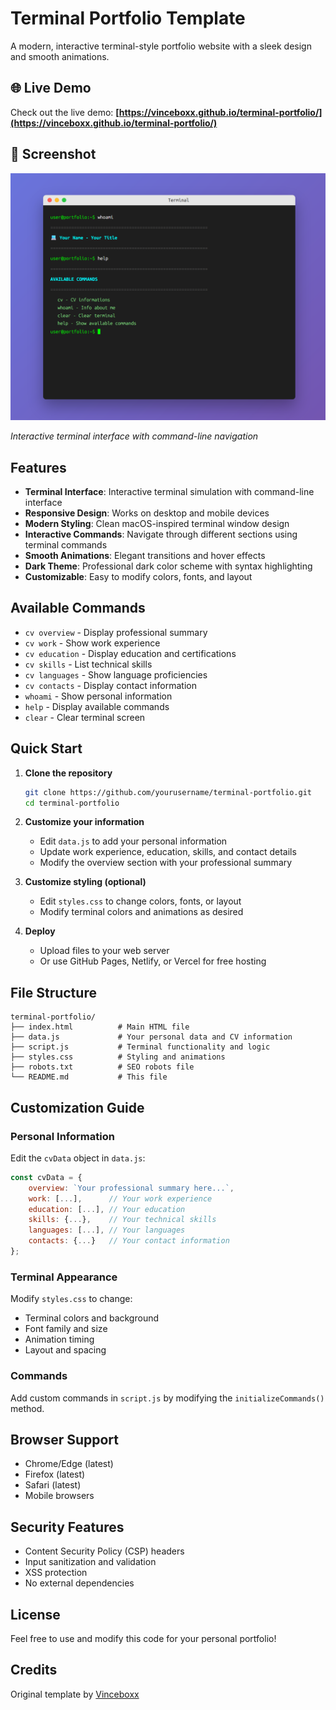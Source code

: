 # Terminal Portfolio Template

A modern, interactive terminal-style portfolio website with a sleek design and smooth animations.

## 🌐 Live Demo

Check out the live demo: **[https://vinceboxx.github.io/terminal-portfolio/](https://vinceboxx.github.io/terminal-portfolio/)**

## 📸 Screenshot

![Terminal Portfolio Screenshot](screenshot.png)

*Interactive terminal interface with command-line navigation*

## Features

- **Terminal Interface**: Interactive terminal simulation with command-line interface
- **Responsive Design**: Works on desktop and mobile devices
- **Modern Styling**: Clean macOS-inspired terminal window design
- **Interactive Commands**: Navigate through different sections using terminal commands
- **Smooth Animations**: Elegant transitions and hover effects
- **Dark Theme**: Professional dark color scheme with syntax highlighting
- **Customizable**: Easy to modify colors, fonts, and layout

## Available Commands

- `cv overview` - Display professional summary
- `cv work` - Show work experience
- `cv education` - Display education and certifications
- `cv skills` - List technical skills
- `cv languages` - Show language proficiencies
- `cv contacts` - Display contact information
- `whoami` - Show personal information
- `help` - Display available commands
- `clear` - Clear terminal screen

## Quick Start

1. **Clone the repository**
   ```bash
   git clone https://github.com/yourusername/terminal-portfolio.git
   cd terminal-portfolio
   ```

2. **Customize your information**
   - Edit `data.js` to add your personal information
   - Update work experience, education, skills, and contact details
   - Modify the overview section with your professional summary

3. **Customize styling (optional)**
   - Edit `styles.css` to change colors, fonts, or layout
   - Modify terminal colors and animations as desired

4. **Deploy**
   - Upload files to your web server
   - Or use GitHub Pages, Netlify, or Vercel for free hosting

## File Structure

```
terminal-portfolio/
├── index.html          # Main HTML file
├── data.js             # Your personal data and CV information
├── script.js           # Terminal functionality and logic
├── styles.css          # Styling and animations
├── robots.txt          # SEO robots file
└── README.md           # This file
```

## Customization Guide

### Personal Information
Edit the `cvData` object in `data.js`:

```javascript
const cvData = {
    overview: `Your professional summary here...`,
    work: [...],      // Your work experience
    education: [...], // Your education
    skills: {...},    // Your technical skills
    languages: [...], // Your languages
    contacts: {...}   // Your contact information
};
```

### Terminal Appearance
Modify `styles.css` to change:
- Terminal colors and background
- Font family and size
- Animation timing
- Layout and spacing

### Commands
Add custom commands in `script.js` by modifying the `initializeCommands()` method.

## Browser Support

- Chrome/Edge (latest)
- Firefox (latest)
- Safari (latest)
- Mobile browsers

## Security Features

- Content Security Policy (CSP) headers
- Input sanitization and validation
- XSS protection
- No external dependencies

## License

Feel free to use and modify this code for your personal portfolio!

## Credits

Original template by [Vinceboxx](https://github.com/Vinceboxx)